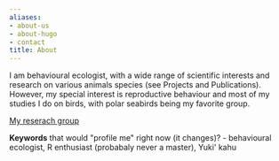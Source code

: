 ```yaml
---
aliases:
- about-us
- about-hugo
- contact
title: About
---
```


I am behavioural ecologist, with a wide range of scientific interests and research on various animals species (see Projects and Publications). However, my special interest is reproductive behaviour and most of my studies I do on birds, with polar seabirds being my favorite group. 


[My reserach group](https://polarecologygroup.wordpress.com/people/)


**Keywords** that would "profile me" right now (it changes)? - behavioural ecologist, R enthusiast (probabaly never a master), Yuki' kahu